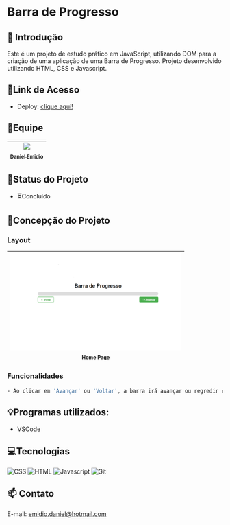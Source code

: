 # Barra de Progresso

## 📖 Introdução 

Este é um projeto de estudo prático em JavaScript, utilizando DOM para a criação de uma aplicação de uma Barra de Progresso. Projeto desenvolvido utilizando HTML, CSS e Javascript.

## 🔗Link de Acesso
- Deploy: [clique aqui!](https://danielemidio1988.github.io/barra_de_progresso/)

## 👥Equipe
| [<img src="https://avatars.githubusercontent.com/u/111311678?v=4" width=115><br><sub>Daniel Emidio</sub>](https://github.com/DanielEmidio1988) |
| :---: |

## 🧭Status do Projeto
- ⏳Concluído

## 📄Concepção do Projeto

### Layout

| <img src="./assets/layout_barra_progresso.png" width=400><br><sub>Home Page</sub> | 
| :---: |

### Funcionalidades
```bash
- Ao clicar em 'Avançar' ou 'Voltar', a barra irá avançar ou regredir conforme o botão acionado;
```

## 💡Programas utilizados:
- VSCode

## 💻Tecnologias 

![CSS](https://img.shields.io/badge/CSS3-1572B6?style=for-the-badge&logo=css3&logoColor=white)
![HTML](https://img.shields.io/badge/HTML5-E34F26?style=for-the-badge&logo=html5&logoColor=white)
![Javascript](https://img.shields.io/badge/JavaScript-323330?style=for-the-badge&logo=javascript&logoColor=F7DF1E)
![Git](https://img.shields.io/badge/GIT-E44C30?style=for-the-badge&logo=git&logoColor=white)

## 📫 Contato

E-mail: emidio.daniel@hotmail.com
